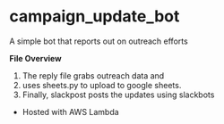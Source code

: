 # campaign_update_bot
A simple bot that reports out on outreach efforts

__File Overview__ 
1. The reply file grabs outreach data and
2. uses sheets.py to upload to google sheets.
3. Finally, slackpost posts the updates using slackbots

* Hosted with AWS Lambda
